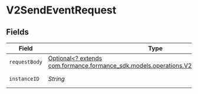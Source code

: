 # V2SendEventRequest


## Fields

| Field                                                                                                                                       | Type                                                                                                                                        | Required                                                                                                                                    | Description                                                                                                                                 |
| ------------------------------------------------------------------------------------------------------------------------------------------- | ------------------------------------------------------------------------------------------------------------------------------------------- | ------------------------------------------------------------------------------------------------------------------------------------------- | ------------------------------------------------------------------------------------------------------------------------------------------- |
| `requestBody`                                                                                                                               | [Optional<? extends com.formance.formance_sdk.models.operations.V2SendEventRequestBody>](../../models/operations/V2SendEventRequestBody.md) | :heavy_minus_sign:                                                                                                                          | N/A                                                                                                                                         |
| `instanceID`                                                                                                                                | *String*                                                                                                                                    | :heavy_check_mark:                                                                                                                          | The instance id                                                                                                                             |